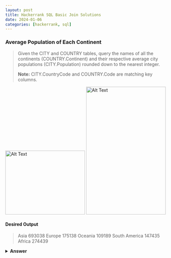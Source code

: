 ```yaml
---
layout: post
title: Hackerrank SQL Basic Join Solutions
date: 2024-01-06
categories: [hackerrank, sql]
---
```


### Average Population of Each Continent

> Given the CITY and COUNTRY tables, query the names of all the continents (COUNTRY.Continent) and their respective average city populations (CITY.Population) rounded down to the nearest integer.
> 
> **Note:** CITY.CountryCode and COUNTRY.Code are matching key columns.

<img src="https://s3.amazonaws.com/hr-challenge-images/8137/1449729804-f21d187d0f-CITY.jpg" alt="Alt Text" width="250" height="200">

<img src="https://s3.amazonaws.com/hr-challenge-images/8342/1449769013-e54ce90480-Country.jpg" alt="Alt Text" width="250" height="400">

#### Desired Output

> Asia 693038 
> Europe 175138
> Oceania 109189
> South America 147435
> Africa 274439



<details>
  <summary>
    <strong>
        Answer
    </strong>
  </summary>


SELECT CO.CONTINENT, FLOOR(AVG(CI.POPULATION))
<br/>

FROM CITY CI
<br/>

INNER JOIN COUNTRY CO
<br/>

ON CI.COUNTRYCODE = CO.CODE
<br/>

GROUP BY CO.CONTINENT
<br/>


</details>


